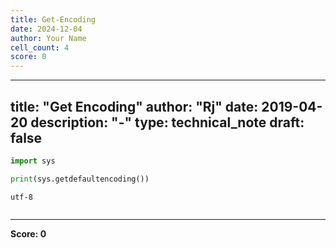 ```yaml
---
title: Get-Encoding
date: 2024-12-04
author: Your Name
cell_count: 4
score: 0
---
```


---
title: "Get Encoding"
author: "Rj"
date: 2019-04-20
description: "-"
type: technical_note
draft: false
---

```python
import sys
```


```python
print(sys.getdefaultencoding())
```

    utf-8



```python

```


---
**Score: 0**